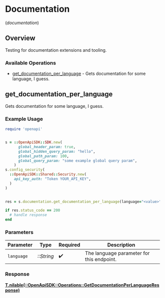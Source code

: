 # Documentation
(*documentation*)

## Overview

Testing for documentation extensions and tooling.

### Available Operations

* [get_documentation_per_language](#get_documentation_per_language) - Gets documentation for some language, I guess.

## get_documentation_per_language

Gets documentation for some language, I guess.

### Example Usage

```ruby
require 'openapi'


s = ::OpenApiSDK::SDK.new(
      global_header_param: true,
      global_hidden_query_param: "hello",
      global_path_param: 100,
      global_query_param: "some example global query param",
    )
s.config_security(
  ::OpenApiSDK::Shared::Security.new(
    api_key_auth: "Token YOUR_API_KEY",
  )
)

    
res = s.documentation.get_documentation_per_language(language="<value>")

if res.status_code == 200
  # handle response
end

```

### Parameters

| Parameter                                 | Type                                      | Required                                  | Description                               |
| ----------------------------------------- | ----------------------------------------- | ----------------------------------------- | ----------------------------------------- |
| `language`                                | *::String*                                | :heavy_check_mark:                        | The language parameter for this endpoint. |

### Response

**[T.nilable(::OpenApiSDK::Operations::GetDocumentationPerLanguageResponse)](../../models/operations/getdocumentationperlanguageresponse.md)**

